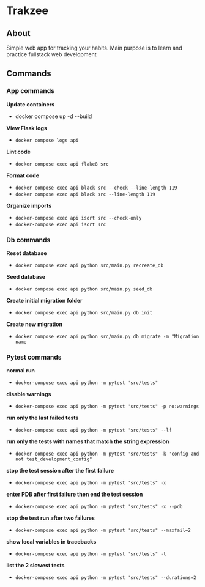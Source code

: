 # Trakzee

## About

Simple web app for tracking your habits. Main purpose is to learn and practice fullstack web development 

## Commands

### App commands

**Update containers**
- docker compose up -d --build

**View Flask logs**
- `docker compose logs api`

**Lint code**
- `docker compose exec api flake8 src`

**Format code**
- `docker compose exec api black src --check --line-length 119`
- `docker compose exec api black src --line-length 119`

**Organize imports**
- `docker-compose exec api isort src --check-only`
- `docker-compose exec api isort src`

### Db commands

**Reset database**
- `docker compose exec api python src/main.py recreate_db`

**Seed database**
- `docker compose exec api python src/main.py seed_db`

**Create initial migration folder**
- `docker compose exec api python src/main.py db init`

**Create new migration**
- `docker compose exec api python src/main.py db migrate -m "Migration name`

### Pytest commands

**normal run**
- `docker-compose exec api python -m pytest "src/tests"`

**disable warnings**
- `docker-compose exec api python -m pytest "src/tests" -p no:warnings`

**run only the last failed tests**
- `docker-compose exec api python -m pytest "src/tests" --lf`

**run only the tests with names that match the string expression**
- `docker-compose exec api python -m pytest "src/tests" -k "config and not test_development_config"`

**stop the test session after the first failure**
- `docker-compose exec api python -m pytest "src/tests" -x`

**enter PDB after first failure then end the test session**
- `docker-compose exec api python -m pytest "src/tests" -x --pdb`

**stop the test run after two failures**
- `docker-compose exec api python -m pytest "src/tests" --maxfail=2`

**show local variables in tracebacks**
- `docker-compose exec api python -m pytest "src/tests" -l`

**list the 2 slowest tests**
- `docker-compose exec api python -m pytest "src/tests" --durations=2`